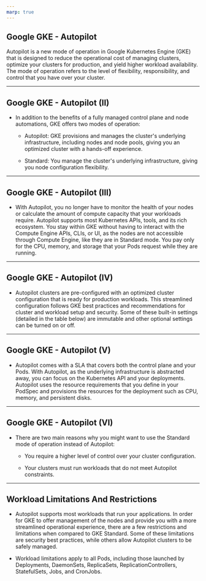 ```yaml
---
marp: true
---
```


<!-- _class: invert -->

## Google GKE - Autopilot

Autopilot is a new mode of operation in Google Kubernetes Engine (GKE) that is
designed to reduce the operational cost of managing clusters, optimize your
clusters for production, and yield higher workload availability. The mode of
operation refers to the level of flexibility, responsibility, and control that
you have over your cluster.

---

## Google GKE - Autopilot (II)

* In addition to the benefits of a fully managed control plane and node
  automations, GKE offers two modes of operation:

  * Autopilot: GKE provisions and manages the cluster's underlying
    infrastructure, including nodes and node pools, giving you an optimized
    cluster with a hands-off experience.

  * Standard: You manage the cluster's underlying infrastructure, giving you
    node configuration flexibility.

---

## Google GKE - Autopilot (III)

* With Autopilot, you no longer have to monitor the health of your nodes or
  calculate the amount of compute capacity that your workloads require.
  Autopilot supports most Kubernetes APIs, tools, and its rich ecosystem. You
  stay within GKE without having to interact with the Compute Engine APIs, CLIs,
  or UI, as the nodes are not accessible through Compute Engine, like they are
  in Standard mode. You pay only for the CPU, memory, and storage that your Pods
  request while they are running.

---

## Google GKE - Autopilot (IV)

* Autopilot clusters are pre-configured with an optimized cluster configuration
  that is ready for production workloads. This streamlined configuration follows
  GKE best practices and recommendations for cluster and workload setup and
  security. Some of these built-in settings (detailed in the table below) are
  immutable and other optional settings can be turned on or off.

---

## Google GKE - Autopilot (V)

* Autopilot comes with a SLA that covers both the control plane and your Pods.
  With Autopilot, as the underlying infrastructure is abstracted away, you can
  focus on the Kubernetes API and your deployments. Autopilot uses the resource
  requirements that you define in your PodSpec and provisions the resources for
  the deployment such as CPU, memory, and persistent disks.

---

## Google GKE - Autopilot (VI)

* There are two main reasons why you might want to use the Standard mode of
  operation instead of Autopilot:

  * You require a higher level of control over your cluster configuration.

  * Your clusters must run workloads that do not meet Autopilot constraints.

---

<!-- _class: invert -->

## Workload Limitations And Restrictions

* Autopilot supports most workloads that run your applications. In order for GKE
  to offer management of the nodes and provide you with a more streamlined
  operational experience, there are a few restrictions and limitations when
  compared to GKE Standard. Some of these limitations are security best
  practices, while others allow Autopilot clusters to be safely managed.

* Workload limitations apply to all Pods, including those launched by
  Deployments, DaemonSets, ReplicaSets, ReplicationControllers, StatefulSets,
  Jobs, and CronJobs.
